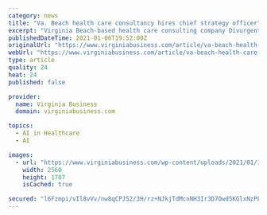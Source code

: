 ```yaml
---
category: news
title: "Va. Beach health care consultancy hires chief strategy officer"
excerpt: "Virginia Beach-based health care consulting company Divurgent announced Wednesday ... executive adviser to Alphabet Inc., Amazon.com Inc. and several medical device and artificial intelligence startups. “Having Sam join our team has inspired and ..."
publishedDateTime: 2021-01-06T19:52:00Z
originalUrl: "https://www.virginiabusiness.com/article/va-beach-health-care-consultancy-hires-chief-strategy-officer/"
webUrl: "https://www.virginiabusiness.com/article/va-beach-health-care-consultancy-hires-chief-strategy-officer/"
type: article
quality: 24
heat: 24
published: false

provider:
  name: Virginia Business
  domain: virginiabusiness.com

topics:
  - AI in Healthcare
  - AI

images:
  - url: "https://www.virginiabusiness.com/wp-content/uploads/2021/01/1-3-scaled.jpeg"
    width: 2560
    height: 1707
    isCached: true

secured: "l6Fzmpi/vIl8vVv/nw8qCPJ52/3H/rz+NJkjTdMcnNH3Ir3D7Owd5KGlxNzPLXKfQNCYfpC/KJvEzrAJdCiwH+xgw3HeWFmuOAfAA5NsIlgiqVvXk+nUeJa3jownsfoffYb5xd25KXX4Wp+Y98JZbImz7GoxKGhBPRvUXV1RJ3Uon1PoZjQh1Um0cKK9H19h6qYwG1VDrrxg3T3k91eBcO9sF3j2/GKIbT5ZGwHcIvKcfXH4iP/+6wIH9nlcdWeE3eTFTZp3RMCfIr0MyXjxiE3GHlgFvBUrM1oUyaJIjbvfznKHRhbE9XnHun/s3tHOvissbrH++X5HgTVibpXfx+LvMPAJUrt5roAdrcmoOcM=;/wKnecR1Bccsx91NGJTthg=="
---
```


